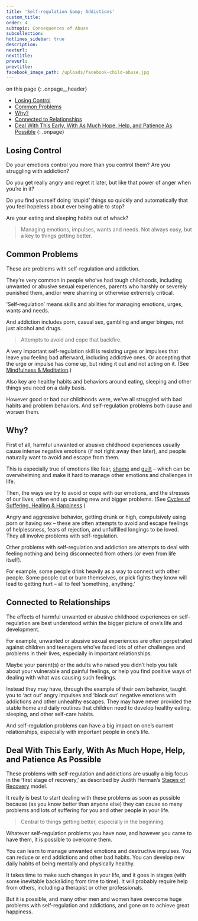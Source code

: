 ```yaml
---
title: 'Self-regulation &amp; Addictions'
custom_title:
order: 4
subtopic: Consequences of Abuse
subcollection:
hotlines_sidebar: true
description:
nexturl:
nexttitle:
prevurl:
prevtitle:
facebook_image_path: /uploads/facebook-child-abuse.jpg
---
```



on this page
{: .onpage__header}

* [Losing Control](#losing-control)
* [Common Problems](#common-problems)
* [Why?](#why)
* [Connected to Relationships](#connected-to-relationships)
* [Deal With This Early, With As Much Hope, Help, and Patience As Possible](#deal-with-this-early-with-as-much-hope-help-and-patience-as-possible)
{: .onpage}

## Losing Control

Do your emotions control you more than you control them? Are you struggling with addiction?

Do you get really angry and regret it later, but like that power of anger when you’re in it?

Do you find yourself doing ‘stupid’ things so quickly and automatically that you feel hopeless about ever being able to stop?

Are your eating and sleeping habits out of whack?

> Managing emotions, impulses, wants and needs. Not always easy, but a key to things getting better.

## Common Problems

These are problems with self-regulation and addiction.

They’re very common in people who’ve had tough childhoods, including unwanted or abusive sexual experiences, parents who harshly or severely punished them, and/or were shaming or otherwise extremely critical.

‘Self-regulation’ means skills and abilities for managing emotions, urges, wants and needs.

And addiction includes porn, casual sex, gambling and anger binges, not just alcohol and drugs.

> Attempts to avoid and cope that backfire.

A very important self-regulation skill is resisting urges or impulses that leave you feeling bad afterward, including addictive ones. Or accepting that the urge or impulse has come up, but riding it out and not acting on it. (See [Mindfulness & Meditation](/mindfulness-and-meditation/overview/).)

Also key are healthy habits and behaviors around eating, sleeping and other things you need on a daily basis.

However good or bad our childhoods were, we've all struggled with bad habits and problem behaviors. And self-regulation problems both cause and worsen them.

## Why?

First of all, harmful unwanted or abusive childhood experiences usually cause intense negative emotions (if not right away then later), and people naturally want to avoid and escape from them.

This is especially true of emotions like fear, [shame](/child-abuse/consequences-of-abuse/shame/) and [guilt](/child-abuse/consequences-of-abuse/guilt/) – which can be overwhelming and make it hard to manage other emotions and challenges in life.

Then, the ways we try to avoid or cope with our emotions, and the stresses of our lives, often end up causing new and bigger problems. (See [Cycles of Suffering, Healing & Happiness](/the-brain/cycles/).)

Angry and aggressive behavior, getting drunk or high, compulsively using porn or having sex – these are often attempts to avoid and escape feelings of helplessness, fears of rejection, and unfulfilled longings to be loved. They all involve problems with self-regulation.

Other problems with self-regulation and addiction are attempts to deal with feeling nothing and being disconnected from others (or even from life itself).

For example, some people drink heavily as a way to connect with other people. Some people cut or burn themselves, or pick fights they know will lead to getting hurt – all to feel ‘something, anything.’

## Connected to Relationships

The effects of harmful unwanted or abusive childhood experiences on self-regulation are best understood within the bigger picture of one’s life and development.

For example, unwanted or abusive sexual experiences are often perpetrated against children and teenagers who’ve faced lots of other challenges and problems in their lives, especially in important relationships.

Maybe your parent(s) or the adults who raised you didn’t help you talk about your vulnerable and painful feelings, or help you find positive ways of dealing with what was causing such feelings.

Instead they may have, through the example of their own behavior, taught you to ‘act out’ angry impulses and ‘block out’ negative emotions with addictions and other unhealthy escapes. They may have never provided the stable home and daily routines that children need to develop healthy eating, sleeping, and other self-care habits.

And self-regulation problems can have a big impact on one’s current relationships, especially with important people in one’s life.

## Deal With This Early, With As Much Hope, Help, and Patience As Possible

These problems with self-regulation and addictions are usually a big focus in the ‘first stage of recovery,’ as described by Judith Herman’s [Stages of Recovery](/healing-and-happiness/stages-of-recovery/) model.

It really is best to start dealing with these problems as soon as possible because (as you know better than anyone else) they can cause so many problems and lots of suffering for you and other people in your life.

> Central to things getting better, especially in the beginning.

Whatever self-regulation problems you have now, and however you came to have them, it is possible to overcome them.

You can learn to manage unwanted emotions and destructive impulses. You can reduce or end addictions and other bad habits. You can develop new daily habits of being mentally and physically healthy.

It takes time to make such changes in your life, and it goes in stages (with some inevitable backsliding from time to time). It will probably require help from others, including a therapist or other professionals.

But it is possible, and many other men and women have overcome huge problems with self-regulation and addictions, and gone on to achieve great happiness.